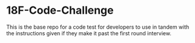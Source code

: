 # 18F-Code-Challenge
This is the base repo for a code test for developers to use in tandem with the instructions given if they make it past the first round interview.
